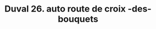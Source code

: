 ---
title: Duval 26. auto route de croix -des-bouquets
url: /duval-26-auto-route-de-croix-des-bouquets/
latitude: 18.58
longitude: -72.236
---